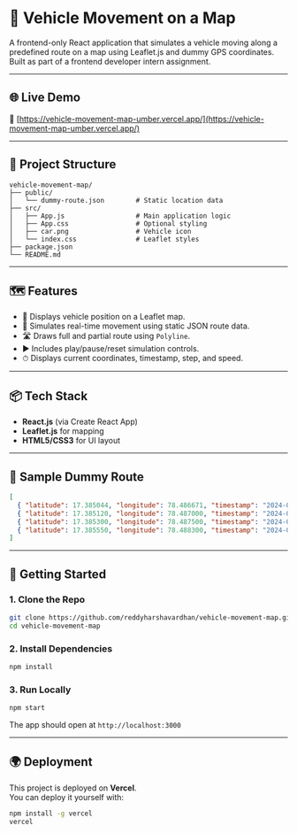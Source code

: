 # 🚗 Vehicle Movement on a Map

A frontend-only React application that simulates a vehicle moving along a predefined route on a map using Leaflet.js and dummy GPS coordinates. Built as part of a frontend developer intern assignment.

---

## 🌐 Live Demo

🔗 [https://vehicle-movement-map-umber.vercel.app/](https://vehicle-movement-map-umber.vercel.app/)

---

## 📂 Project Structure

```
vehicle-movement-map/
├── public/
│   └── dummy-route.json        # Static location data
├── src/
│   ├── App.js                  # Main application logic
│   ├── App.css                 # Optional styling
│   ├── car.png                 # Vehicle icon
│   └── index.css               # Leaflet styles
├── package.json
└── README.md
```

---

## 🗺 Features

- 📍 Displays vehicle position on a Leaflet map.
- 🔁 Simulates real-time movement using static JSON route data.
- 🛣️ Draws full and partial route using `Polyline`.
- ▶️ Includes play/pause/reset simulation controls.
- ⏱ Displays current coordinates, timestamp, step, and speed.

---

## 📦 Tech Stack

- **React.js** (via Create React App)
- **Leaflet.js** for mapping
- **HTML5/CSS3** for UI layout

---

## 🧪 Sample Dummy Route

```json
[
  { "latitude": 17.385044, "longitude": 78.486671, "timestamp": "2024-07-20T10:00:00Z" },
  { "latitude": 17.385120, "longitude": 78.487000, "timestamp": "2024-07-20T10:00:05Z" },
  { "latitude": 17.385300, "longitude": 78.487500, "timestamp": "2024-07-20T10:00:10Z" },
  { "latitude": 17.385550, "longitude": 78.488300, "timestamp": "2024-07-20T10:00:15Z" }
]
```

---

## 🚀 Getting Started

### 1. Clone the Repo

```bash
git clone https://github.com/reddyharshavardhan/vehicle-movement-map.git
cd vehicle-movement-map
```

### 2. Install Dependencies

```bash
npm install
```

### 3. Run Locally

```bash
npm start
```

The app should open at `http://localhost:3000`

---

## 🌍 Deployment

This project is deployed on **Vercel**.  
You can deploy it yourself with:

```bash
npm install -g vercel
vercel
```


